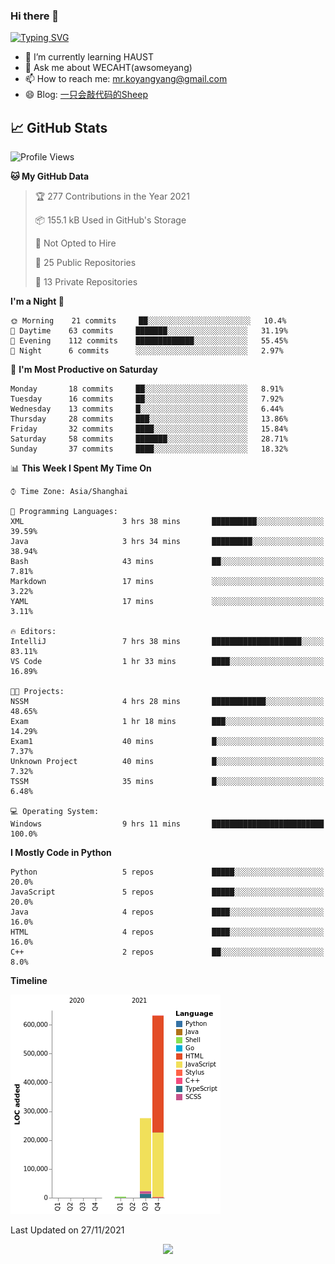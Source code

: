 ### Hi there 👋

[![Typing SVG](https://readme-typing-svg.herokuapp.com?color=%23F78A63&lines=Here+are+some+ideas+to+get+you+started%3A)](https://git.io/typing-svg)

- 🌱 I’m currently learning HAUST
- 💬 Ask me about WECAHT(awsomeyang)
- 📫 How to reach me: mr.koyangyang@gmail.com
- 😄 Blog: [一只会敲代码的Sheep](https://codeyang.pages.dev/)


## &#x1f4c8; GitHub Stats
<!--START_SECTION:waka-->
![Profile Views](http://img.shields.io/badge/Profile%20Views-5-blue)

**🐱 My GitHub Data** 

> 🏆 277 Contributions in the Year 2021
 > 
> 📦 155.1 kB Used in GitHub's Storage 
 > 
> 🚫 Not Opted to Hire
 > 
> 📜 25 Public Repositories 
 > 
> 🔑 13 Private Repositories  
 > 
**I'm a Night 🦉** 

```text
🌞 Morning    21 commits     ██░░░░░░░░░░░░░░░░░░░░░░░   10.4% 
🌆 Daytime    63 commits     ███████░░░░░░░░░░░░░░░░░░   31.19% 
🌃 Evening    112 commits    █████████████░░░░░░░░░░░░   55.45% 
🌙 Night      6 commits      ░░░░░░░░░░░░░░░░░░░░░░░░░   2.97%

```
📅 **I'm Most Productive on Saturday** 

```text
Monday       18 commits     ██░░░░░░░░░░░░░░░░░░░░░░░   8.91% 
Tuesday      16 commits     ██░░░░░░░░░░░░░░░░░░░░░░░   7.92% 
Wednesday    13 commits     █░░░░░░░░░░░░░░░░░░░░░░░░   6.44% 
Thursday     28 commits     ███░░░░░░░░░░░░░░░░░░░░░░   13.86% 
Friday       32 commits     ████░░░░░░░░░░░░░░░░░░░░░   15.84% 
Saturday     58 commits     ███████░░░░░░░░░░░░░░░░░░   28.71% 
Sunday       37 commits     ████░░░░░░░░░░░░░░░░░░░░░   18.32%

```


📊 **This Week I Spent My Time On** 

```text
⌚︎ Time Zone: Asia/Shanghai

💬 Programming Languages: 
XML                      3 hrs 38 mins       ██████████░░░░░░░░░░░░░░░   39.59% 
Java                     3 hrs 34 mins       █████████░░░░░░░░░░░░░░░░   38.94% 
Bash                     43 mins             ██░░░░░░░░░░░░░░░░░░░░░░░   7.81% 
Markdown                 17 mins             ░░░░░░░░░░░░░░░░░░░░░░░░░   3.22% 
YAML                     17 mins             ░░░░░░░░░░░░░░░░░░░░░░░░░   3.11%

🔥 Editors: 
IntelliJ                 7 hrs 38 mins       ████████████████████░░░░░   83.11% 
VS Code                  1 hr 33 mins        ████░░░░░░░░░░░░░░░░░░░░░   16.89%

🐱‍💻 Projects: 
NSSM                     4 hrs 28 mins       ████████████░░░░░░░░░░░░░   48.65% 
Exam                     1 hr 18 mins        ███░░░░░░░░░░░░░░░░░░░░░░   14.29% 
Exam1                    40 mins             █░░░░░░░░░░░░░░░░░░░░░░░░   7.37% 
Unknown Project          40 mins             █░░░░░░░░░░░░░░░░░░░░░░░░   7.32% 
TSSM                     35 mins             █░░░░░░░░░░░░░░░░░░░░░░░░   6.48%

💻 Operating System: 
Windows                  9 hrs 11 mins       █████████████████████████   100.0%

```

**I Mostly Code in Python** 

```text
Python                   5 repos             █████░░░░░░░░░░░░░░░░░░░░   20.0% 
JavaScript               5 repos             █████░░░░░░░░░░░░░░░░░░░░   20.0% 
Java                     4 repos             ████░░░░░░░░░░░░░░░░░░░░░   16.0% 
HTML                     4 repos             ████░░░░░░░░░░░░░░░░░░░░░   16.0% 
C++                      2 repos             ██░░░░░░░░░░░░░░░░░░░░░░░   8.0%

```


**Timeline**

![Chart not found](https://raw.githubusercontent.com/koyangyang/koyangyang/main/charts/bar_graph.png) 


 Last Updated on 27/11/2021
<!--END_SECTION:waka-->

<!-- <div align="center"><img src="https://github-readme-streak-stats.koyang.workers.dev/?user=koyangyang" ></div> -->

<div align="center"><img src="https://activity-graph.koyang.workers.dev/graph?username=koyangyang&theme=github-light" ></div>

<!-- <div align="center"><img src="https://cdn.jsdelivr.net/gh/koyangyang/hugo_comment/assets/github-contribution-grid-snake.svg" ></div> -->

<!-- ![](https://github-readme-stats.vercel.app/api?username=koyangyang&show_icons=true&theme=flag-india)![](https://github-readme-stats.vercel.app/api/top-langs/?username=koyangyang&layout=compact) -->
<!-- <div align="center"><img src="https://github-readme-stats.vercel.app/api?username=koyangyang&show_icons=true&theme=flag-india" ></div> -->
<!-- <img src="https://github-readme-stats.vercel.app/api/top-langs/?username=koyangyang&layout=compact" > -->



<!-- <div align="center"><img src="https://github-readme-stats.vercel.app/api/wakatime?username=koyangyang" ></div> -->


<!--
[![Top Langs](https://github-readme-stats.vercel.app/api/top-langs/?username=koyangyang&langs_count=8)](https://github.com/anuraghazra/github-readme-stats)
- 🔭 I’m currently working on ...
- 👯 I’m looking to collaborate on ...
- 🤔 I’m looking for help with ...
- 💬 Ask me about ...
- 📫 How to reach me: ...
- 😄 Pronouns: ...
- ⚡ Fun fact: ...
-->
